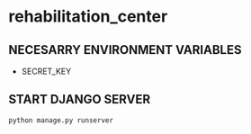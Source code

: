 # rehabilitation_center

## NECESARRY ENVIRONMENT VARIABLES
 - SECRET_KEY

## START DJANGO SERVER
```python
python manage.py runserver
```
